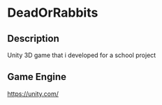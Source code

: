 # DeadOrRabbits

## Description

Unity 3D game that i developed for a school project

## Game Engine

https://unity.com/
